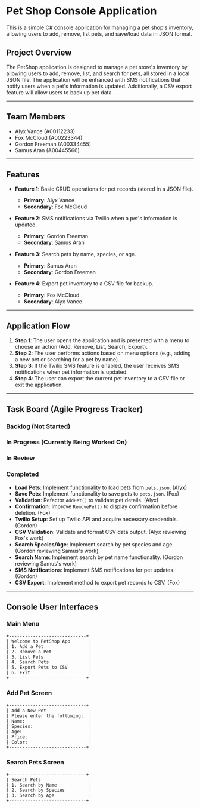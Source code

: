 # Pet Shop Console Application

This is a simple C# console application for managing a pet shop's inventory, allowing users to add, remove, list pets, and save/load data in JSON format.

## Project Overview
The PetShop application is designed to manage a pet store's inventory by allowing users to add, remove, list, and search for pets, all stored in a local JSON file. The application will be enhanced with SMS notifications that notify users when a pet's information is updated. Additionally, a CSV export feature will allow users to back up pet data.

---

## Team Members
- Alyx Vance (A00112233)
- Fox McCloud (A00223344)
- Gordon Freeman (A00334455)
- Samus Aran (A00445566)

---

## Features

- **Feature 1**: Basic CRUD operations for pet records (stored in a JSON file).
  - **Primary**: Alyx Vance
  - **Secondary**: Fox McCloud

- **Feature 2**: SMS notifications via Twilio when a pet's information is updated.
  - **Primary**: Gordon Freeman
  - **Secondary**: Samus Aran

- **Feature 3**: Search pets by name, species, or age.
  - **Primary**: Samus Aran
  - **Secondary**: Gordon Freeman

- **Feature 4**: Export pet inventory to a CSV file for backup.
  - **Primary**: Fox McCloud
  - **Secondary**: Alyx Vance

---

## Application Flow

1. **Step 1**: The user opens the application and is presented with a menu to choose an action (Add, Remove, List, Search, Export).
2. **Step 2**: The user performs actions based on menu options (e.g., adding a new pet or searching for a pet by name).
3. **Step 3**: If the Twilio SMS feature is enabled, the user receives SMS notifications when pet information is updated.
4. **Step 4**: The user can export the current pet inventory to a CSV file or exit the application.

---

## Task Board (Agile Progress Tracker)

### Backlog (Not Started)

### In Progress (Currently Being Worked On)

### In Review

### Completed
- **Load Pets**: Implement functionality to load pets from `pets.json`. (Alyx)
- **Save Pets**: Implement functionality to save pets to `pets.json`. (Fox)
- **Validation**: Refactor `AddPet()` to validate pet details. (Alyx)
- **Confirmation**: Improve `RemovePet()` to display confirmation before deletion. (Fox)
- **Twilio Setup**: Set up Twilio API and acquire necessary credentials. (Gordon)
- **CSV Validation**: Validate and format CSV data output. (Alyx reviewing Fox's work)
- **Search Species/Age**: Implement search by pet species and age. (Gordon reviewing Samus's work)
- **Search Name**: Implement search by pet name functionality. (Gordon reviewing Samus's work)
- **SMS Notifications**: Implement SMS notifications for pet updates. (Gordon)
- **CSV Export**: Implement method to export pet records to CSV. (Fox)

---

## Console User Interfaces

### Main Menu

```text
+-----------------------------+
| Welcome to PetShop App       |
| 1. Add a Pet                 |
| 2. Remove a Pet              |
| 3. List Pets                 |
| 4. Search Pets               |
| 5. Export Pets to CSV        |
| 6. Exit                      |
+-----------------------------+
```

### Add Pet Screen

```text
+-----------------------------+
| Add a New Pet                |
| Please enter the following:  |
| Name:                        |
| Species:                     |
| Age:                         |
| Price:                       |
| Color:                       |
+-----------------------------+
```

### Search Pets Screen

```text
+-----------------------------+
| Search Pets                  |
| 1. Search by Name            |
| 2. Search by Species         |
| 3. Search by Age             |
+-----------------------------+
```
